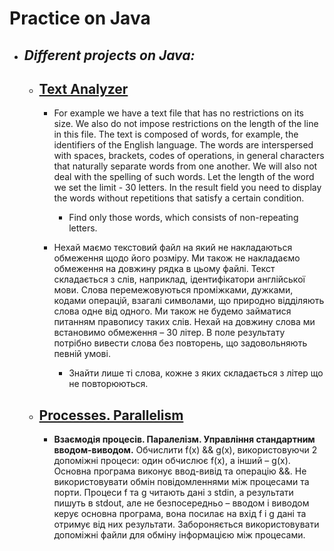 # Practice on Java

- ## _Different projects on Java:_
  - ## [**Text Analyzer**](https://github.com/ElizaLo/Practice-Java/tree/master/Text%20Analyzer)
      - For example we have a text file that has no restrictions on its size. We also do not impose restrictions on the length of the line in this file.
The text is composed of words, for example, the identifiers of the English language. The words are interspersed with spaces, brackets, codes of operations, in general characters that naturally separate words from one another. We will also not deal with the spelling of such words. Let the length of the word we set the limit - 30 letters.
In the result field you need to display the words without repetitions that satisfy a certain condition.

         - Find only those words, which consists of non-repeating letters.


    - Нехай маємо текстовий файл на який не накладаються обмеження щодо його розміру. Ми також не накладаємо обмеження на довжину рядка в цьому файлі.
Текст складається з слів, наприклад, ідентифікатори англійської мови. Слова перемежовуються проміжками, дужками, кодами операцій, взагалі символами, що природно відділяють слова одне від одного. Ми також не будемо займатися питанням правопису таких слів. Нехай на довжину слова ми встановимо обмеження – 30 літер.
В поле результату потрібно вивести слова без повторень, що задовольняють певній умові.
 
         - Знайти лише ті слова, кожне з яких складається з літер що не повторюються.

  - ## [**Processes. Parallelism**](https://github.com/ElizaLo/Practice-Java/tree/master/Processes.%20Parallelism)
      - **Взаємодія процесів. Паралелізм. Управління стандартним вводом-виводом.** Обчислити f(x) && g(x), використовуючи 2 допоміжні процеси: один обчислює f(x), а інший – g(x). Основна програма виконує ввод-вивід та операцію &&. Не використовувати обмін повідомленнями між процесами та порти. Процеси f та g читають дані з stdin, а результати пишуть в stdout, але не безпосередньо – вводом і виводом керує основна програма, вона посилає на вхід f і g дані та отримує від них результати. Забороняється використовувати допоміжні файли для обміну інформацією між процесами.
